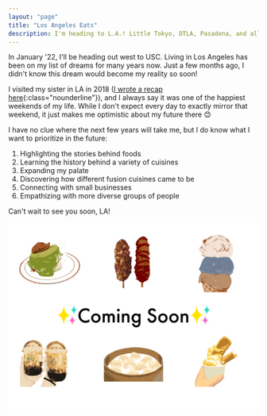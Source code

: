 ```yaml
---
layout: "page"
title: "Los Angeles Eats"
description: I'm heading to L.A.! Little Tokyo, DTLA, Pasadena, and all-around. | A food and travel blog by @CarissaEats, where I share my favorite small businesses, easy recipes, and travel adventures.
---
```

In January '22, I'll be heading out west to USC. Living in Los Angeles has been on my list of dreams for many years now. Just a few months ago, I didn't know this dream would become my reality so soon! 

I visited my sister in LA in 2018 ([I wrote a recap here](/beyond/losangeles){:class="nounderline"}), and I always say it was one of the happiest weekends of my life. While I don't expect every day to exactly mirror that weekend, it just makes me optimistic about my future there 😊

I have no clue where the next few years will take me, but I do know what I want to prioritize in the future:

1. Highlighting the stories behind foods
1. Learning the history behind a variety of cuisines
1. Expanding my palate
1. Discovering how different fusion cuisines came to be
1. Connecting with small businesses
1. Empathizing with more diverse groups of people

Can't wait to see you soon, LA!

<img src="/assets/images/comingsoonvectorart.png" class="image">
